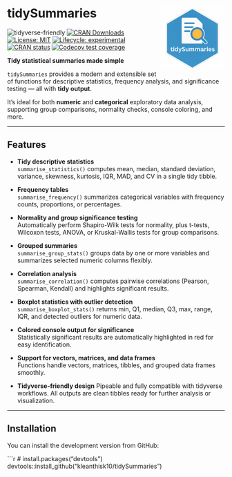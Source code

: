 
# tidySummaries <img src="man/figures/logo.png" align="right" width="150" alt="tidySummaries logo" />

![tidyverse-friendly](https://img.shields.io/badge/tidyverse-friendly-blueviolet)
[![CRAN
Downloads](https://cranlogs.r-pkg.org/badges/grand-total/tidySummaries)](https://cran.r-project.org/package=tidySummaries)
[![License:
MIT](https://img.shields.io/badge/license-MIT-blue.svg)](https://opensource.org/licenses/MIT)
[![Lifecycle:
experimental](https://img.shields.io/badge/lifecycle-experimental-orange.svg)](https://lifecycle.r-lib.org/articles/stages.html)
[![CRAN
status](https://www.r-pkg.org/badges/version/tidySummaries)](https://CRAN.R-project.org/package=tidySummaries)
[![Codecov test
coverage](https://codecov.io/gh/yourusername/tidySummaries/branch/main/graph/badge.svg)](https://app.codecov.io/gh/yourusername/tidySummaries)

**Tidy statistical summaries made simple**

`tidySummaries` provides a modern and extensible set of functions for
descriptive statistics, frequency analysis, and significance testing —
all with **tidy output**.

It’s ideal for both **numeric** and **categorical** exploratory data
analysis, supporting group comparisons, normality checks, console
coloring, and more.

------------------------------------------------------------------------

## Features

- **Tidy descriptive statistics**  
  `summarise_statistics()` computes mean, median, standard deviation,
  variance, skewness, kurtosis, IQR, MAD, and CV in a single tidy
  tibble.

- **Frequency tables**  
  `summarise_frequency()` summarizes categorical variables with
  frequency counts, proportions, or percentages.

- **Normality and group significance testing**  
  Automatically perform Shapiro-Wilk tests for normality, plus t-tests,
  Wilcoxon tests, ANOVA, or Kruskal-Wallis tests for group comparisons.

- **Grouped summaries**  
  `summarise_group_stats()` groups data by one or more variables and
  summarizes selected numeric columns flexibly.

- **Correlation analysis**  
  `summarise_correlation()` computes pairwise correlations (Pearson,
  Spearman, Kendall) and highlights significant results.

- **Boxplot statistics with outlier detection**  
  `summarise_boxplot_stats()` returns min, Q1, median, Q3, max, range,
  IQR, and detected outliers for numeric data.

- **Colored console output for significance**  
  Statistically significant results are automatically highlighted in red
  for easy identification.

- **Support for vectors, matrices, and data frames**  
  Functions handle vectors, matrices, tibbles, and grouped data frames
  smoothly.

- **Tidyverse-friendly design** Pipeable and fully compatible with
  tidyverse workflows. All outputs are clean tibbles ready for further
  analysis or visualization.

------------------------------------------------------------------------

## Installation

You can install the development version from GitHub:

\`\`\`r \# install.packages(“devtools”)
devtools::install_github(“kleanthisk10/tidySummaries”)
